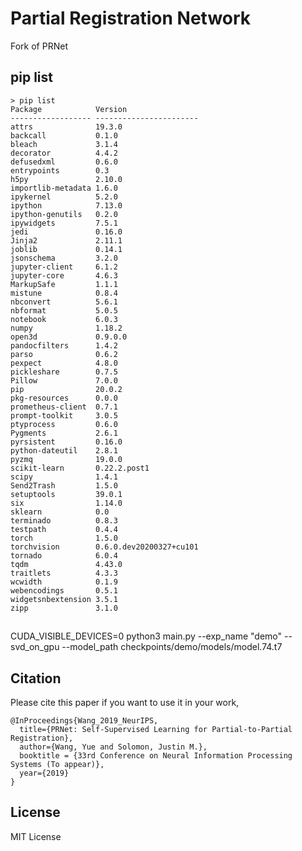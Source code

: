 # Partial Registration Network
Fork of PRNet 

## pip list

```
> pip list
Package            Version                
------------------ -----------------------
attrs              19.3.0                 
backcall           0.1.0                  
bleach             3.1.4                  
decorator          4.4.2                  
defusedxml         0.6.0                  
entrypoints        0.3                    
h5py               2.10.0                 
importlib-metadata 1.6.0                  
ipykernel          5.2.0                  
ipython            7.13.0                 
ipython-genutils   0.2.0                  
ipywidgets         7.5.1                  
jedi               0.16.0                 
Jinja2             2.11.1                 
joblib             0.14.1                 
jsonschema         3.2.0                  
jupyter-client     6.1.2                  
jupyter-core       4.6.3                  
MarkupSafe         1.1.1                  
mistune            0.8.4                  
nbconvert          5.6.1                  
nbformat           5.0.5                  
notebook           6.0.3                  
numpy              1.18.2                 
open3d             0.9.0.0                
pandocfilters      1.4.2                  
parso              0.6.2                  
pexpect            4.8.0                  
pickleshare        0.7.5                  
Pillow             7.0.0                  
pip                20.0.2                 
pkg-resources      0.0.0                  
prometheus-client  0.7.1                  
prompt-toolkit     3.0.5                  
ptyprocess         0.6.0                  
Pygments           2.6.1                  
pyrsistent         0.16.0                 
python-dateutil    2.8.1                  
pyzmq              19.0.0                 
scikit-learn       0.22.2.post1           
scipy              1.4.1                  
Send2Trash         1.5.0                  
setuptools         39.0.1                 
six                1.14.0                 
sklearn            0.0                    
terminado          0.8.3                  
testpath           0.4.4                  
torch              1.5.0                  
torchvision        0.6.0.dev20200327+cu101
tornado            6.0.4                  
tqdm               4.43.0                 
traitlets          4.3.3                  
wcwidth            0.1.9                  
webencodings       0.5.1                  
widgetsnbextension 3.5.1                  
zipp               3.1.0 
```


## 

CUDA_VISIBLE_DEVICES=0 python3 main.py --exp_name "demo" --svd_on_gpu --model_path checkpoints/demo/models/model.74.t7

## Citation
Please cite this paper if you want to use it in your work,

	@InProceedings{Wang_2019_NeurIPS,
	  title={PRNet: Self-Supervised Learning for Partial-to-Partial Registration},
	  author={Wang, Yue and Solomon, Justin M.},
	  booktitle = {33rd Conference on Neural Information Processing Systems (To appear)},
	  year={2019}
	}


## License
MIT License
